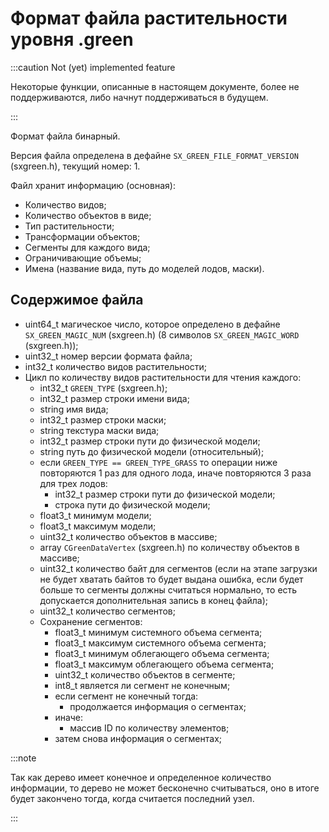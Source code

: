 ---
---

# Формат файла растительности уровня .green

:::caution Not (yet) implemented feature

Некоторые функции, описанные в настоящем документе, более не поддерживаются, либо начнут поддерживаться в будущем.

:::

Формат файла бинарный. 

Версия файла определена в дефайне `SX_GREEN_FILE_FORMAT_VERSION` (sxgreen.h), текущий номер: 1.

Файл хранит информацию (основная):
* Количество видов;
* Количество объектов в виде;
* Тип растительности;
* Трансформации объектов;
* Сегменты для каждого вида;
* Ограничивающие объемы;
* Имена (название вида, путь до моделей лодов, маски).

## Содержимое файла

- uint64_t магическое число, которое определено в дефайне `SX_GREEN_MAGIC_NUM` (sxgreen.h) (8 символов `SX_GREEN_MAGIC_WORD` (sxgreen.h));
- uint32_t номер версии формата файла;
- int32_t количество видов растительности;
- Цикл по количеству видов растительности для чтения каждого:
	- int32_t `GREEN_TYPE` (sxgreen.h);
	- int32_t размер строки имени вида;
	- string имя вида;
	- int32_t размер строки маски;
	- string текстура маски вида;
	- int32_t размер строки пути до физической модели;
	- string путь до физической модели (относительный);
	- если `GREEN_TYPE == GREEN_TYPE_GRASS` то операции ниже повторяются 1 раз для одного лода, иначе повторяются 3 раза для трех лодов:
		- int32_t размер строки пути до физической модели;
		- строка пути до физической модели;
	- float3_t минимум модели;
	- float3_t максимум модели;
	- uint32_t количество объектов в массиве;
	- array `CGreenDataVertex` (sxgreen.h) по количеству объектов в массиве;
	- uint32_t количество байт для сегментов (если на этапе загрузки не будет хватать байтов то будет выдана ошибка, если будет больше то сегменты должны считаться нормально, то есть допускается дополнительная запись в конец файла);
	- uint32_t количество сегментов;
	- Сохранение сегментов:
		- float3_t минимум системного объема сегмента;
		- float3_t максимум системного объема сегмента;
		- float3_t минимум облегающего объема сегмента;
		- float3_t максимум облегающего объема сегмента;
		- uint32_t количество объектов в сегменте;
		- int8_t является ли сегмент не конечным;
		- если сегмент не конечный тогда:
			- продолжается информация о сегментах;
		- иначе:
			- массив ID по количеству элементов;
		- затем снова информация о сегментах;

:::note

Так как дерево имеет конечное и определенное количество информации, то дерево не может бесконечно считываться, оно в итоге будет закончено тогда, когда считается последний узел. 

:::
